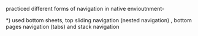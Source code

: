 practiced different forms of navigation in native envioutnment-

*) used bottom sheets, top sliding navigation (nested navigation) , bottom pages navigation (tabs) and stack navigation
